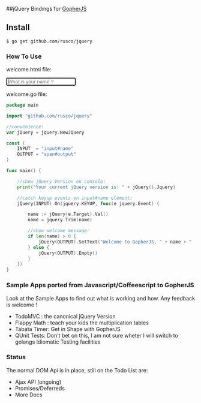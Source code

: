 ##jQuery Bindings for [GopherJS](http://github.com/gopherjs/gopherjs) 

## Install

    $ go get github.com/rusco/jquery

### How To Use

welcome.html file:

<!doctype html>
<html lang="en">
<head>
    <meta charset="utf-8">
    <title>Welcome to GopherJS with jQuery</title>
    <script src="resources/jquery-2.1.0.js"></script>
</head>
<body>
    <input id="name" type="text" value="" placeholder="What is your name ?" autofocus/>
    <span id="output"></span>
    <script src="welcome.js"></script>
</body>
</html>


welcome.go file:

```go
package main

import "github.com/rusco/jquery"

//convenience:
var jQuery = jquery.NewJQuery

const (
	INPUT  = "input#name"
	OUTPUT = "span#output"
)

func main() {

	//show jQuery Version on console:
	print("Your current jQuery version is: " + jQuery().Jquery)

	//catch keyup events on input#name element:
	jQuery(INPUT).On(jquery.KEYUP, func(e jquery.Event) {

		name := jQuery(e.Target).Val()
		name = jquery.Trim(name)

		//show welcome message:
		if len(name) > 0 {
			jQuery(OUTPUT).SetText("Welcome to GopherJS, " + name + " !")
		} else {
			jQuery(OUTPUT).Empty()
		}
	})
}
```

### Sample Apps ported from Javascript/Coffeescript to GopherJS 
	
Look at the Sample Apps to find out what is working and how. Any feedback is welcome !

- TodoMVC :  	the canonical jQuery Version
- Flappy Math : teach your kids the multiplication tables
- Tabata Timer: Get in Shape with GopherJS
- QUnit Tests:	Don't bet on this, I am not sure wheter I will switch to golangs Idiomatic Testing facilities 

### Status

The normal DOM Api is in place, still on the Todo List are:

- Ajax API (ongoing)
- Promises/Deferreds
- More Docs



